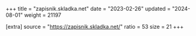 +++
title = "zapisnik.skladka.net"
date = "2023-02-26"
updated = "2024-08-01"
weight = 21197

[extra]
source = "https://zapisnik.skladka.net/"
ratio = 53
size = 21
+++
